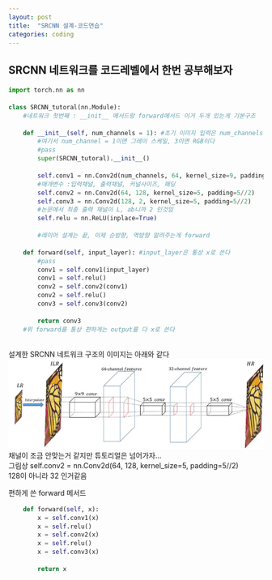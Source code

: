 ```yaml
---
layout: post
title:  "SRCNN 설계-코드연습"
categories: coding
---
```


<head>
  <style>
    table.dataframe {
      white-space: normal;
      width: 100%;
      height: 240px;
      display: block;
      overflow: auto;
      font-family: Arial, sans-serif;
      font-size: 0.9rem;
      line-height: 20px;
      text-align: center;
      border: 0px !important;
    }

    table.dataframe th {
      text-align: center;
      font-weight: bold;
      padding: 8px;
    }

    table.dataframe td {
      text-align: center;
      padding: 8px;
    }

    table.dataframe tr:hover {
      background: #b8d1f3; 
    }

    .output_prompt {
      overflow: auto;
      font-size: 0.9rem;
      line-height: 1.45;
      border-radius: 0.3rem;
      -webkit-overflow-scrolling: touch;
      padding: 0.8rem;
      margin-top: 0;
      margin-bottom: 15px;
      font: 1rem Consolas, "Liberation Mono", Menlo, Courier, monospace;
      color: $code-text-color;
      border: solid 1px $border-color;
      border-radius: 0.3rem;
      word-break: normal;
      white-space: pre;
    }

  .dataframe tbody tr th:only-of-type {
      vertical-align: middle;
  }

  .dataframe tbody tr th {
      vertical-align: top;
  }

  .dataframe thead th {
      text-align: center !important;
      padding: 8px;
  }

  .page__content p {
      margin: 0 0 0px !important;
  }

  .page__content p > strong {
    font-size: 0.8rem !important;
  }

  </style>
</head>


## SRCNN 네트워크를 코드레벨에서 한번 공부해보자



```python
import torch.nn as nn

class SRCNN_tutoral(nn.Module):
    #네트워크 첫번째 : __init__ 메서드랑 forward메서드 이거 두개 있는게 기본구조

    def __init__(self, num_channels = 1): #초기 이미지 입력은 num_channels라고 부른다
        #여기서 num_channel = 1이면 그레이 스케일, 3이면 RGB이다
        #pass
        super(SRCNN_tutoral).__init__()

        self.conv1 = nn.Conv2d(num_channels, 64, kernel_size=9, padding=9//2)
        #매개변수 :입력채널, 출력채널, 커널사이즈, 패딩
        self.conv2 = nn.Conv2d(64, 128, kernel_size=5, padding=5//2)
        self.conv3 = nn.Conv2d(128, 2, kernel_size=5, padding=5//2)
        #논문에서 최종 출력 채널이 L, ab니까 2 인것임
        self.relu = nn.ReLU(inplace=True)

        #레이어 설계는 끝, 이제 순방향, 역방향 알려주는게 forward
    
    def forward(self, input_layer): #input_layer은 통상 x로 쓴다
        #pass
        conv1 = self.conv1(input_layer)
        conv1 = self.relu()
        conv2 = self.conv2(conv1)
        conv2 = self.relu()
        conv3 = self.conv3(conv2)

        return conv3
    #위 forward를 통상 편하게는 output를 다 x로 쓴다
        
```

설계한 SRCNN 네트워크 구조의 이미지는 아래와 같다   
![img_SRCNN](../images/images_cha.png)
채널이 조금 안맞는거 같지만 튜토리얼은 넘어가자...   
그림상 self.conv2 = nn.Conv2d(64, 128, kernel_size=5, padding=5//2)   
128이 아니라 32 인거같음


편하게 쓴 forward 메서드

```python
    def forward(self, x):
        x = self.conv1(x)
        x = self.relu()
        x = self.conv2(x)
        x = self.relu()
        x = self.conv3(x)

        return x
```


